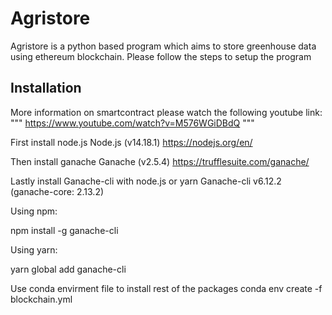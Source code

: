 # Agristore

Agristore is a python based program which aims to store greenhouse data using ethereum blockchain.
Please follow the steps to setup the program

## Installation

More information on smartcontract please watch the following youtube link:
"""
https://www.youtube.com/watch?v=M576WGiDBdQ
"""

First install node.js Node.js (v14.18.1) https://nodejs.org/en/

Then install ganache Ganache (v2.5.4) https://trufflesuite.com/ganache/

Lastly install Ganache-cli with node.js or yarn Ganache-cli v6.12.2 (ganache-core: 2.13.2)

Using npm:

npm install -g ganache-cli

Using yarn:

yarn global add ganache-cli

Use conda envirment file to install rest of the packages conda env create -f blockchain.yml
